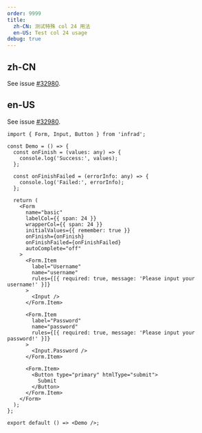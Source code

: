 ```yaml
---
order: 9999
title:
  zh-CN: 测试特殊 col 24 用法
  en-US: Test col 24 usage
debug: true
---
```


## zh-CN

See issue [#32980](https://github.com/ant-design/ant-design/issues/32980).

## en-US

See issue [#32980](https://github.com/ant-design/ant-design/issues/32980).

```tsx
import { Form, Input, Button } from 'infrad';

const Demo = () => {
  const onFinish = (values: any) => {
    console.log('Success:', values);
  };

  const onFinishFailed = (errorInfo: any) => {
    console.log('Failed:', errorInfo);
  };

  return (
    <Form
      name="basic"
      labelCol={{ span: 24 }}
      wrapperCol={{ span: 24 }}
      initialValues={{ remember: true }}
      onFinish={onFinish}
      onFinishFailed={onFinishFailed}
      autoComplete="off"
    >
      <Form.Item
        label="Username"
        name="username"
        rules={[{ required: true, message: 'Please input your username!' }]}
      >
        <Input />
      </Form.Item>

      <Form.Item
        label="Password"
        name="password"
        rules={[{ required: true, message: 'Please input your password!' }]}
      >
        <Input.Password />
      </Form.Item>

      <Form.Item>
        <Button type="primary" htmlType="submit">
          Submit
        </Button>
      </Form.Item>
    </Form>
  );
};

export default () => <Demo />;
```

